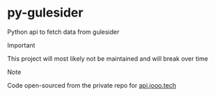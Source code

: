 # py-gulesider
Python api to fetch data from gulesider

> [!IMPORTANT]
> This project will most likely not be maintained and will break over time

> [!NOTE]
> Code open-sourced from the private repo for [api.jooo.tech](https://api.jooo.tech/)
